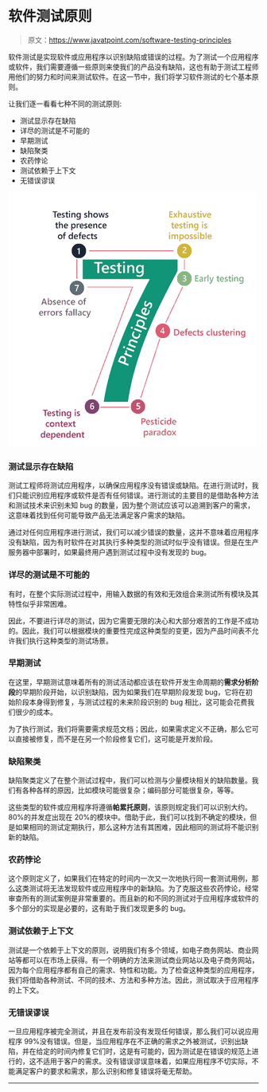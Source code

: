 # 软件测试原则

> 原文：<https://www.javatpoint.com/software-testing-principles>

软件测试是实现软件或应用程序以识别缺陷或错误的过程。为了测试一个应用程序或软件，我们需要遵循一些原则来使我们的产品没有缺陷，这也有助于测试工程师用他们的努力和时间来测试软件。在这一节中，我们将学习软件测试的七个基本原则。

让我们逐一看看七种不同的测试原则:

*   测试显示存在缺陷
*   详尽的测试是不可能的
*   早期测试
*   缺陷聚类
*   农药悖论
*   测试依赖于上下文
*   无错误谬误

![Software Testing Principles](img/3a6c8c433f6adc2bc53cf6dd53938cc7.png)

### 测试显示存在缺陷

测试工程师将测试应用程序，以确保应用程序没有错误或缺陷。在进行测试时，我们只能识别应用程序或软件是否有任何错误。进行测试的主要目的是借助各种方法和测试技术来识别未知 bug 的数量，因为整个测试应该可以追溯到客户的需求，这意味着找到任何可能导致产品无法满足客户需求的缺陷。

通过对任何应用程序进行测试，我们可以减少错误的数量，这并不意味着应用程序没有缺陷，因为有时软件在对其执行多种类型的测试时似乎没有错误。但是在生产服务器中部署时，如果最终用户遇到测试过程中没有发现的 bug。

### 详尽的测试是不可能的

有时，在整个实际测试过程中，用输入数据的有效和无效组合来测试所有模块及其特性似乎非常困难。

因此，不要进行详尽的测试，因为它需要无限的决心和大部分艰苦的工作是不成功的。因此，我们可以根据模块的重要性完成这种类型的变更，因为产品时间表不允许我们执行这种类型的测试场景。

### 早期测试

在这里，早期测试意味着所有的测试活动都应该在软件开发生命周期的**需求分析阶段**的早期阶段开始，以识别缺陷，因为如果我们在早期阶段发现 bug，它将在初始阶段本身得到修复，与测试过程的未来阶段识别的 bug 相比，这可能会花费我们很少的成本。

为了执行测试，我们将需要需求规范文档；因此，如果需求定义不正确，那么它可以直接被修复，而不是在另一个阶段修复它们，这可能是开发阶段。

### 缺陷聚类

缺陷聚类定义了在整个测试过程中，我们可以检测与少量模块相关的缺陷数量。我们有各种各样的原因，比如模块可能很复杂；编码部分可能很复杂，等等。

这些类型的软件或应用程序将遵循**帕累托原则**，该原则规定我们可以识别大约。80%的并发症出现在 20%的模块中。借助于此，我们可以找到不确定的模块，但是如果相同的测试定期执行，那么这种方法有其困难，因此相同的测试将不能识别新的缺陷。

### 农药悖论

这个原则定义了，如果我们在特定的时间内一次又一次地执行同一套测试用例，那么这类测试将无法发现软件或应用程序中的新缺陷。为了克服这些农药悖论，经常审查所有的测试案例是非常重要的。而且新的和不同的测试对于应用程序或软件的多个部分的实现是必要的，这有助于我们发现更多的 bug。

### 测试依赖于上下文

测试是一个依赖于上下文的原则，说明我们有多个领域，如电子商务网站、商业网站等都可以在市场上获得。有一个明确的方法来测试商业网站以及电子商务网站，因为每个应用程序都有自己的需求、特性和功能。为了检查这种类型的应用程序，我们将借助各种测试、不同的技术、方法和多种方法。因此，测试取决于应用程序的上下文。

### 无错误谬误

一旦应用程序被完全测试，并且在发布前没有发现任何错误，那么我们可以说应用程序 99%没有错误。但是，当应用程序在不正确的需求之外被测试，识别出缺陷，并在给定的时间内修复它们时，这是有可能的，因为测试是在错误的规范上进行的，这不适用于客户的需求。没有错误谬误意味着，如果应用程序不切实际，不能满足客户的要求和需求，那么识别和修复错误将毫无帮助。

* * *